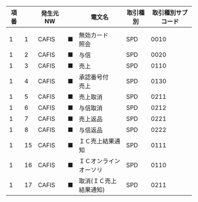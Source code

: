 | 項番 | | 発生元NW | | 電文名 | 取引種別 | 取引種別サブコード |
|----|----|-------|---|------------------|------|-----------|
| | | | | | | |
| 1 | 1 | CAFIS | ■ | 無効カード<br/>照会 | SPD | 0010 |
| 1 | 2 | CAFIS | ■ | 与信 | SPD | 0020 |
| 1 | 3 | CAFIS | ■ | 売上 | SPD | 0110 |
| 1 | 4 | CAFIS | ■ | 承認番号付<br/>売上 | SPD | 0130 |
| 1 | 5 | CAFIS | ■ | 売上取消 | SPD | 0211 |
| 1 | 6 | CAFIS | ■ | 与信取消 | SPD | 0212 |
| 1 | 7 | CAFIS | ■ | 売上返品 | SPD | 0221 |
| 1 | 8 | CAFIS | ■ | 与信返品 | SPD | 0222 |
| 1 | 15 | CAFIS | ■ | ＩＣ売上結果通知 | SPD | 0111 |
| 1 | 16 | CAFIS | ■ | ＩＣオンライン<br/>オーソリ | SPD | 0110 |
| 1 | 17 | CAFIS | ■ | 取消(ＩＣ売上結果通知) | SPD | 0211 |
